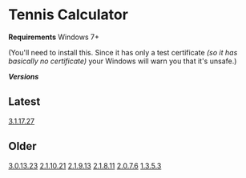 # Tennis Calculator

**Requirements**
Windows 7+

(You'll need to install this. Since it has only a test certificate *(so it has basically no certificate)* your Windows will warn you that it's unsafe.)

***Versions***

## Latest
[3.1.17.27](https://matejzahradnik.com/Software/TennisCalculator_3.1.17.27.7z)

## Older
[3.0.13.23](https://matejzahradnik.com/Software/TennisCalculator_3.0.13.23.7z)
[2.1.10.21](https://matejzahradnik.com/Software/TennisCalculator_2.1.10.21.7z)
[2.1.9.13](https://matejzahradnik.com/Software/TennisCalculator_2.1.9.13.7z)
[2.1.8.11](https://matejzahradnik.com/Software/TennisCalculator_2.1.8.11.7z)
[2.0.7.6](https://matejzahradnik.com/Software/TennisCalculator_2.0.7.6.7z)
[1.3.5.3](https://matejzahradnik.com/Software/TennisCalculator_1.3.5.3.7z)
